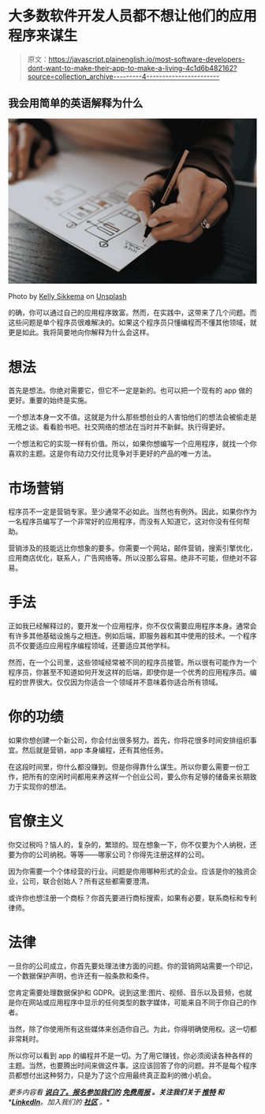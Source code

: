# 大多数软件开发人员都不想让他们的应用程序来谋生

> 原文：<https://javascript.plainenglish.io/most-software-developers-dont-want-to-make-their-app-to-make-a-living-4c1d6b482162?source=collection_archive---------4----------------------->

## 我会用简单的英语解释为什么

![](img/7a20e3c482307429e89bfa66cb1af5c0.png)

Photo by [Kelly Sikkema](https://unsplash.com/@kellysikkema?utm_source=medium&utm_medium=referral) on [Unsplash](https://unsplash.com?utm_source=medium&utm_medium=referral)

的确，你可以通过自己的应用程序致富。然而，在实践中，这带来了几个问题。而这些问题是单个程序员很难解决的。如果这个程序员只懂编程而不懂其他领域，就更是如此。我将简要地向你解释为什么会这样。

# **想法**

首先是想法。你绝对需要它，但它不一定是新的。也可以把一个现有的 app 做的更好。重要的始终是实施。

一个想法本身一文不值。这就是为什么那些想创业的人害怕他们的想法会被偷走是无稽之谈。看看脸书吧。社交网络的想法在当时并不新鲜。执行得更好。

一个想法和它的实现一样有价值。所以，如果你想编写一个应用程序，就找一个你喜欢的主题。这是你有动力交付比竞争对手更好的产品的唯一方法。

# **市场营销**

程序员不一定是营销专家。至少通常不必如此。当然也有例外。因此，如果你作为一名程序员编写了一个非常好的应用程序，而没有人知道它，这对你没有任何帮助。

营销涉及的技能远比你想象的要多。你需要一个网站，邮件营销，搜索引擎优化，应用商店优化，联系人，广告网络等。所以没那么容易。绝非不可能，但绝对不容易。

# **手法**

正如我已经解释过的，要开发一个应用程序，你不仅仅需要应用程序本身。通常会有许多其他基础设施与之相连。例如后端，即服务器和其中使用的技术。一个程序员不仅要适应应用程序编程领域，还要适应其他学科。

然而，在一个公司里，这些领域经常被不同的程序员接管。所以很有可能作为一个程序员，你甚至不知道如何开发这样的后端，即使你是一个优秀的应用程序员。编程的世界很大。仅仅因为你适合一个领域并不意味着你适合所有领域。

# **你的功绩**

如果你想创建一个新公司，你会付出很多努力。首先，你将花很多时间安排组织事宜。然后就是营销，app 本身编程，还有其他任务。

在这段时间里，你什么都没赚到。但是你得靠什么谋生。所以你要么需要一份工作，把所有的空闲时间都用来养这样一个创业公司，要么你有足够的储备来长期致力于实现你的想法。

# **官僚主义**

你交过税吗？恼人的，复杂的，繁琐的。现在想象一下，你不仅要为个人纳税，还要为你的公司纳税。等等——哪家公司？你得先注册这样的公司。

因为你需要一个个体经营的行业。问题是你用哪种形式的企业。应该是你的独资企业，公司，联合创始人？所有这些都需要澄清。

或许你也想注册一个商标？你首先要进行商标搜索，如果有必要，联系商标和专利律师。

# **法律**

一旦你的公司成立，你首先要处理法律方面的问题。你的营销网站需要一个印记，一个数据保护声明，也许还有一般条款和条件。

您肯定需要处理数据保护和 GDPR。说到这里:图片、视频、音乐以及音频，也就是你在网站或应用程序中显示的任何类型的数字媒体，可能来自不同于你自己的作者。

当然，除了你使用所有这些媒体来创造你自己。为此，你得明确使用权。这一切都非常耗时。

所以你可以看到 app 的编程并不是一切。为了用它赚钱，你必须阅读各种各样的主题。当然，也要腾出时间来做这件事。这应该回答了你的问题。并不是每个程序员都想付出这种努力，只是为了这个应用最终真正盈利的微小机会。

*更多内容看* [***说白了。报名参加我们的***](https://plainenglish.io/) **[***免费周报***](http://newsletter.plainenglish.io/) *。关注我们关于* [***推特***](https://twitter.com/inPlainEngHQ) *和****[***LinkedIn***](https://www.linkedin.com/company/inplainenglish/)*。加入我们的* [***社区***](https://discord.gg/GtDtUAvyhW) *。**